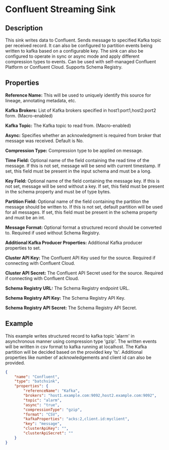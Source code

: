 # Confluent Streaming Sink


Description
-----------
This sink writes data to Confluent.
Sends message to specified Kafka topic per received record. It can also be
configured to partition events being written to kafka based on a configurable key. 
The sink can also be configured to operate in sync or async mode and apply different
compression types to events.
Can be used with self-managed Confluent Platform or Confluent Cloud. Supports Schema Registry.


Properties
----------
**Reference Name:** This will be used to uniquely identify this source for lineage, annotating metadata, etc.

**Kafka Brokers:** List of Kafka brokers specified in host1:port1,host2:port2 form. (Macro-enabled)

**Kafka Topic:** The Kafka topic to read from. (Macro-enabled)

**Async:** Specifies whether an acknowledgment is required from broker that message was received. Default is No.

**Compression Type:** Compression type to be applied on message.

**Time Field:** Optional name of the field containing the read time of the message. 
If this is not set, message will be send with current timestamp. 
If set, this field must be present in the input schema and must be a long.

**Key Field:** Optional name of the field containing the message key.
If this is not set, message will be send without a key.
If set, this field must be present in the schema property and must be of type bytes.

**Partition Field:** Optional name of the field containing the partition the message should be written to.
If this is not set, default partition will be used for all messages.
If set, this field must be present in the schema property and must be an int.

**Message Format:** Optional format a structured record should be converted to.
 Required if used without Schema Registry.

**Additional Kafka Producer Properties:** Additional Kafka producer properties to set.

**Cluster API Key:** The Confluent API Key used for the source. Required if connecting with Confluent Cloud.

**Cluster API Secret:** The Confluent API Secret used for the source. Required if connecting with Confluent Cloud.

**Schema Registry URL:** The Schema Registry endpoint URL.

**Schema Registry API Key:** The Schema Registry API Key.

**Schema Registry API Secret:** The Schema Registry API Secret.

Example
-------
This example writes structured record to kafka topic 'alarm' in asynchronous manner 
using compression type 'gzip'. The written events will be written in csv format 
to kafka running at localhost. The Kafka partition will be decided based on the provided key 'ts'.
Additional properties like number of acknowledgements and client id can also be provided.

```json
{
    "name": "Confluent",
    "type": "batchsink",
    "properties": {
        "referenceName": "Kafka",
        "brokers": "host1.example.com:9092,host2.example.com:9092",
        "topic": "alarm",
        "async": "true",
        "compressionType": "gzip",
        "format": "CSV",
        "kafkaProperties": "acks:2,client.id:myclient",
        "key": "message",
        "clusterApiKey": "",
        "clusterApiSecret": ""
    }
}
```
